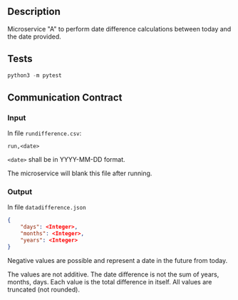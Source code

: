 ## Description
Microservice "A" to perform date difference calculations between today and the date provided.

## Tests
```python
python3 -m pytest
```

## Communication Contract
### Input
In file `rundifference.csv`:
```csv
run,<date>
```
`<date>` shall be in YYYY-MM-DD format.

The microservice will blank this file after running.

### Output
In file `datadifference.json`
```json
{
    "days": <Integer>,
    "months": <Integer>,
    "years": <Integer>
}
```

Negative values are possible and represent a date in the future from today.

The values are not additive. The date difference is not the sum of years, months, days.
Each value is the total difference in itself. All values are truncated (not rounded).
